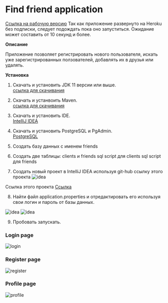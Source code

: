 # Find friend application

[Ссылка на рабочую версию](https://clients-firends-app.herokuapp.com/)
Так как приложение развернуто на Heroku без подписки, следует подождать пока оно запуститься.
Ожидание может составить от 10 секунд и более.

**Описание**

Приложение позволяет регистрировать нового пользователя, искать уже зарегистрированных ползователей, добавлять их в друзья или удалять.

**Установка**

1. Скачать и установить JDK 11 версии или выше.    
[ссылка для скачивания](https://www.oracle.com/java/technologies/javase/jdk11-archive-downloads.html)

2. Скачать и устанвоить Maven.    
[ccылка для скачивания](https://maven.apache.org/download.cgi)

3. Скачать и установить IDE.    
[IntelliJ IDEA](https://www.jetbrains.com/ru-ru/idea/download/#section=windows)

4. Скачать и установить PostgreSQL и PgAdmin.    
[PostgreSQL](https://www.postgresql.org/)

5. Создать базу данных с именем friends   
6. Создать две таблицы: clients и friends
    sql script для clients
    sql script для friends

7. Создать новый проект в IntelliJ IDEA используя git-hub ссылку этого проекта 
![idea](https://user-images.githubusercontent.com/42876203/153384662-85f4d7a5-28d3-4762-952b-aa7a3b022d77.png)

Ссылка этого проекта
[Ссылка](https://github.com/kostyaFrom/friendApp.git)

8. Найти файл application.properties и отредактировать его используя свои логин и пароль от базы данных.

![idea](https://user-images.githubusercontent.com/42876203/153388641-51761ef8-e1a3-4e55-aad2-bd6d9585a29f.png)
![idea](https://user-images.githubusercontent.com/42876203/153389766-2e51dd2f-4932-44df-8d19-7a3f3b45a056.png)

9. Пробовать запускать.

### Login page
![login](https://user-images.githubusercontent.com/42876203/153273270-fa9cc245-31f4-444c-a172-cd05e8795004.jpg)

### Register page
![register](https://user-images.githubusercontent.com/42876203/153273577-afda30ab-0bb3-4ac9-b60e-5f318907f25c.jpg)

### Profile page
![profile](https://user-images.githubusercontent.com/42876203/153392670-2d92227a-366a-4055-88fa-9b56282ffce3.png)


